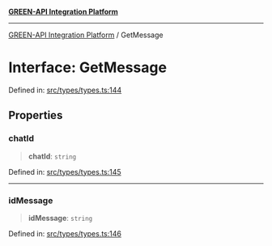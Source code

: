[**GREEN-API Integration Platform**](../README.md)

***

[GREEN-API Integration Platform](../globals.md) / GetMessage

# Interface: GetMessage

Defined in: [src/types/types.ts:144](https://github.com/green-api/greenapi-integration/blob/0c6468d26acd573ad1def9f01a1af819fb76eb31/src/types/types.ts#L144)

## Properties

### chatId

> **chatId**: `string`

Defined in: [src/types/types.ts:145](https://github.com/green-api/greenapi-integration/blob/0c6468d26acd573ad1def9f01a1af819fb76eb31/src/types/types.ts#L145)

***

### idMessage

> **idMessage**: `string`

Defined in: [src/types/types.ts:146](https://github.com/green-api/greenapi-integration/blob/0c6468d26acd573ad1def9f01a1af819fb76eb31/src/types/types.ts#L146)
